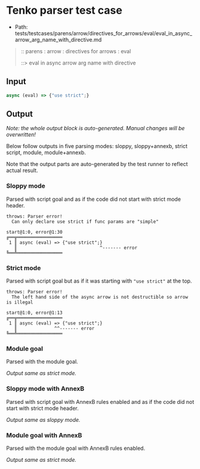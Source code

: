# Tenko parser test case

- Path: tests/testcases/parens/arrow/directives_for_arrows/eval/eval_in_async_arrow_arg_name_with_directive.md

> :: parens : arrow : directives for arrows : eval
>
> ::> eval in async arrow arg name with directive

## Input


`````js
async (eval) => {"use strict";}
`````

## Output

_Note: the whole output block is auto-generated. Manual changes will be overwritten!_

Below follow outputs in five parsing modes: sloppy, sloppy+annexb, strict script, module, module+annexb.

Note that the output parts are auto-generated by the test runner to reflect actual result.

### Sloppy mode

Parsed with script goal and as if the code did not start with strict mode header.

`````
throws: Parser error!
  Can only declare use strict if func params are "simple"

start@1:0, error@1:30
╔══╦═════════════════
 1 ║ async (eval) => {"use strict";}
   ║                               ^------- error
╚══╩═════════════════

`````

### Strict mode

Parsed with script goal but as if it was starting with `"use strict"` at the top.

`````
throws: Parser error!
  The left hand side of the async arrow is not destructible so arrow is illegal

start@1:0, error@1:13
╔══╦═════════════════
 1 ║ async (eval) => {"use strict";}
   ║              ^^------- error
╚══╩═════════════════

`````

### Module goal

Parsed with the module goal.

_Output same as strict mode._

### Sloppy mode with AnnexB

Parsed with script goal with AnnexB rules enabled and as if the code did not start with strict mode header.

_Output same as sloppy mode._

### Module goal with AnnexB

Parsed with the module goal with AnnexB rules enabled.

_Output same as strict mode._
